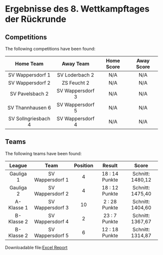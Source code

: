 



# Ergebnisse des 8. Wettkampftages der Rückrunde

## Competitions
The following competitions have been found:  

|Home Team|Away Team|Home Score|Away Score|
| :---: | :---: | :---: | :---: |
|SV Wappersdorf 1|SV Loderbach 2|N/A|N/A|
|SV Wappersdorf 2|ZS Feucht 2|N/A|N/A|
|SV Pavelsbach 2|SV Wappersdorf 3|N/A|N/A|
|SV Thannhausen 6|SV Wappersdorf 5|N/A|N/A|
|SV Sollngriesbach 4|SV Wappersdorf 4|N/A|N/A|
  

## Teams
The following teams have been found:  

|League|Team|Position|Result|Score|
| :---: | :---: | :---: | :---: | :---: |
|Gauliga 1| SV Wappersdorf 1|4|18 : 14   Punkte|Schnitt:    1480,12|
|Gauliga 2| SV Wappersdorf 2|4|18 : 12   Punkte|Schnitt:    1475,40|
|A-Klasse 1| SV Wappersdorf 3|10|2 : 28   Punkte|Schnitt:    1404,60|
|B-Klasse 2| SV Wappersdorf 4|2|23 : 7   Punkte|Schnitt:    1367,67|
|B-Klasse 2| SV Wappersdorf 5|6|12 : 18   Punkte|Schnitt:    1314,87|
  
  
Downloadable file:[Excel Report](files/report.xlsx)
